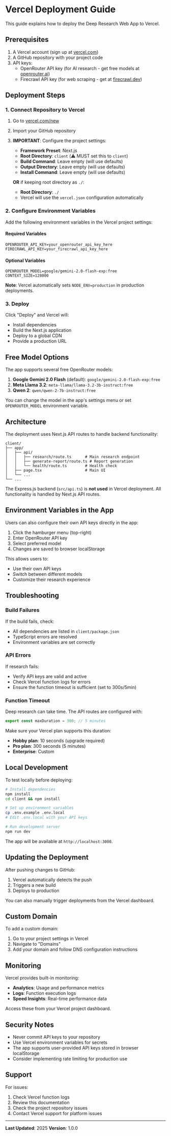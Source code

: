 # Vercel Deployment Guide

This guide explains how to deploy the Deep Research Web App to Vercel.

## Prerequisites

1. A Vercel account (sign up at [vercel.com](https://vercel.com))
2. A GitHub repository with your project code
3. API keys:
   - OpenRouter API key (for AI research - get free models at [openrouter.ai](https://openrouter.ai))
   - Firecrawl API key (for web scraping - get at [firecrawl.dev](https://firecrawl.dev))

## Deployment Steps

### 1. Connect Repository to Vercel

1. Go to [vercel.com/new](https://vercel.com/new)
2. Import your GitHub repository
3. **IMPORTANT**: Configure the project settings:
   - **Framework Preset**: Next.js
   - **Root Directory**: `client` (⚠️ MUST set this to `client`)
   - **Build Command**: Leave empty (will use defaults)
   - **Output Directory**: Leave empty (will use defaults)
   - **Install Command**: Leave empty (will use defaults)

   **OR** if keeping root directory as `./`:
   - **Root Directory**: `./` 
   - Vercel will use the `vercel.json` configuration automatically

### 2. Configure Environment Variables

Add the following environment variables in the Vercel project settings:

#### Required Variables

```env
OPENROUTER_API_KEY=your_openrouter_api_key_here
FIRECRAWL_API_KEY=your_firecrawl_api_key_here
```

#### Optional Variables

```env
OPENROUTER_MODEL=google/gemini-2.0-flash-exp:free
CONTEXT_SIZE=128000
```

**Note**: Vercel automatically sets `NODE_ENV=production` in production deployments.

### 3. Deploy

Click "Deploy" and Vercel will:
- Install dependencies
- Build the Next.js application
- Deploy to a global CDN
- Provide a production URL

## Free Model Options

The app supports several free OpenRouter models:

1. **Google Gemini 2.0 Flash** (default): `google/gemini-2.0-flash-exp:free`
2. **Meta Llama 3.2**: `meta-llama/llama-3.2-3b-instruct:free`
3. **Qwen 2**: `qwen/qwen-2-7b-instruct:free`

You can change the model in the app's settings menu or set `OPENROUTER_MODEL` environment variable.

## Architecture

The deployment uses Next.js API routes to handle backend functionality:

```
client/
├── app/
│   ├── api/
│   │   ├── research/route.ts      # Main research endpoint
│   │   ├── generate-report/route.ts # Report generation
│   │   └── health/route.ts        # Health check
│   ├── page.tsx                   # Main UI
│   └── ...
└── ...
```

The Express.js backend (`src/api.ts`) is **not used** in Vercel deployment. All functionality is handled by Next.js API routes.

## Environment Variables in the App

Users can also configure their own API keys directly in the app:

1. Click the hamburger menu (top-right)
2. Enter OpenRouter API key
3. Select preferred model
4. Changes are saved to browser localStorage

This allows users to:
- Use their own API keys
- Switch between different models
- Customize their research experience

## Troubleshooting

### Build Failures

If the build fails, check:
- All dependencies are listed in `client/package.json`
- TypeScript errors are resolved
- Environment variables are set correctly

### API Errors

If research fails:
- Verify API keys are valid and active
- Check Vercel function logs for errors
- Ensure the function timeout is sufficient (set to 300s/5min)

### Function Timeout

Deep research can take time. The API routes are configured with:
```typescript
export const maxDuration = 300; // 5 minutes
```

Make sure your Vercel plan supports this duration:
- **Hobby plan**: 10 seconds (upgrade required)
- **Pro plan**: 300 seconds (5 minutes)
- **Enterprise**: Custom

## Local Development

To test locally before deploying:

```bash
# Install dependencies
npm install
cd client && npm install

# Set up environment variables
cp .env.example .env.local
# Edit .env.local with your API keys

# Run development server
npm run dev
```

The app will be available at `http://localhost:3000`.

## Updating the Deployment

After pushing changes to GitHub:
1. Vercel automatically detects the push
2. Triggers a new build
3. Deploys to production

You can also manually trigger deployments from the Vercel dashboard.

## Custom Domain

To add a custom domain:
1. Go to your project settings in Vercel
2. Navigate to "Domains"
3. Add your domain and follow DNS configuration instructions

## Monitoring

Vercel provides built-in monitoring:
- **Analytics**: Usage and performance metrics
- **Logs**: Function execution logs
- **Speed Insights**: Real-time performance data

Access these from your Vercel project dashboard.

## Security Notes

- Never commit API keys to your repository
- Use Vercel environment variables for secrets
- The app supports user-provided API keys stored in browser localStorage
- Consider implementing rate limiting for production use

## Support

For issues:
1. Check Vercel function logs
2. Review this documentation
3. Check the project repository issues
4. Contact Vercel support for platform issues

---

**Last Updated**: 2025
**Version**: 1.0.0
